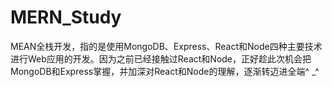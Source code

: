 # MERN_Study
MEAN全栈开发，指的是使用MongoDB、Express、React和Node四种主要技术进行Web应用的开发。因为之前已经接触过React和Node，正好趁此次机会把MongoDB和Express掌握，并加深对React和Node的理解，逐渐转迈进全端^ _^
